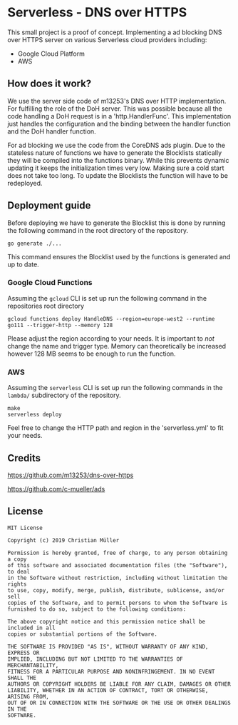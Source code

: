 # Serverless - DNS over HTTPS

This small project is a proof of concept. Implementing a ad blocking DNS over HTTPS server on various Serverless cloud providers including:
- Google Cloud Platform
- AWS

## How does it work?

We use the server side code of m13253's DNS over HTTP implementation. For fulfilling the role of the DoH server. This was possible because all the code handling a DoH request is in a 'http.HandlerFunc'. This implementation just handles the configuration and the binding between the handler function and the DoH handler function.

For ad blocking we use the code from the CoreDNS ads plugin. Due to the stateless nature of functions we have to generate the Blocklists statically they will be compiled into the functions binary. While this prevents dynamic updating it keeps the initialization times very low. Making sure a cold start does not take too long. To update the Blocklists the function will have to be redeployed.

## Deployment guide

Before deploying we have to generate the Blocklist this is done by running the following command in the root directory of the repository.

```
go generate ./...
```

This command ensures the Blocklist used by the functions is generated and up to date.

### Google Cloud Functions

Assuming the `gcloud` CLI is set up run the following command in the repositories root directory

```
gcloud functions deploy HandleDNS --region=europe-west2 --runtime go111 --trigger-http --memory 128
```

Please adjust the region according to your needs. It is important to _not_ change the name and trigger type.
Memory can theoretically be increased however 128 MB seems to be enough to run the function.

### AWS

Assuming the `serverless` CLI is set up run the following commands in the `lambda/` subdirectory of the repository.

```
make
serverless deploy
```

Feel free to change the HTTP path and region in the 'serverless.yml' to fit your needs.

## Credits
https://github.com/m13253/dns-over-https

https://github.com/c-mueller/ads

## License

```
MIT License

Copyright (c) 2019 Christian Müller

Permission is hereby granted, free of charge, to any person obtaining a copy
of this software and associated documentation files (the "Software"), to deal
in the Software without restriction, including without limitation the rights
to use, copy, modify, merge, publish, distribute, sublicense, and/or sell
copies of the Software, and to permit persons to whom the Software is
furnished to do so, subject to the following conditions:

The above copyright notice and this permission notice shall be included in all
copies or substantial portions of the Software.

THE SOFTWARE IS PROVIDED "AS IS", WITHOUT WARRANTY OF ANY KIND, EXPRESS OR
IMPLIED, INCLUDING BUT NOT LIMITED TO THE WARRANTIES OF MERCHANTABILITY,
FITNESS FOR A PARTICULAR PURPOSE AND NONINFRINGEMENT. IN NO EVENT SHALL THE
AUTHORS OR COPYRIGHT HOLDERS BE LIABLE FOR ANY CLAIM, DAMAGES OR OTHER
LIABILITY, WHETHER IN AN ACTION OF CONTRACT, TORT OR OTHERWISE, ARISING FROM,
OUT OF OR IN CONNECTION WITH THE SOFTWARE OR THE USE OR OTHER DEALINGS IN THE
SOFTWARE.
```
